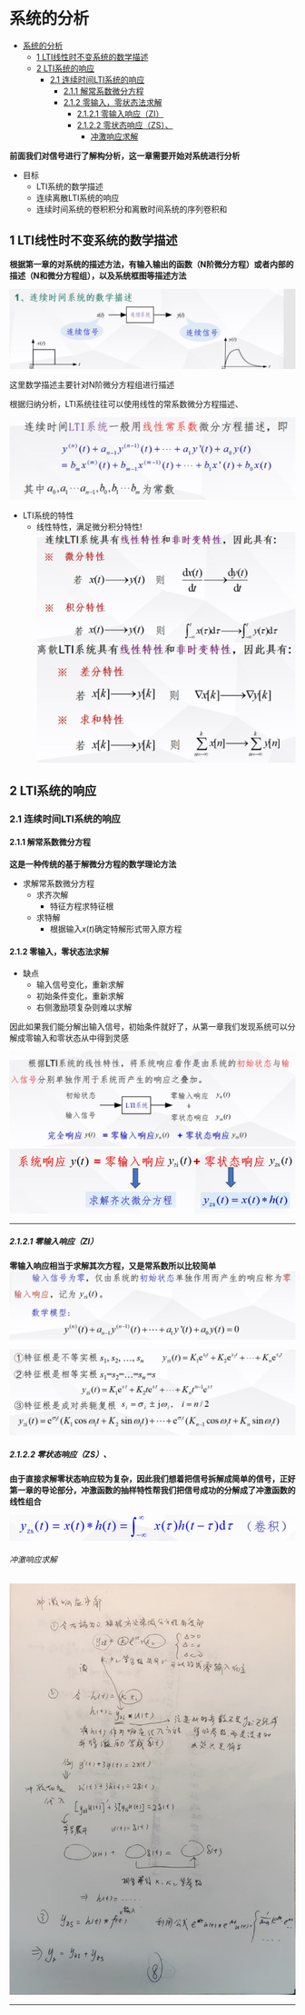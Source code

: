 # 系统的分析

- [系统的分析](#系统的分析)
  - [1 LTI线性时不变系统的数学描述](#1-lti线性时不变系统的数学描述)
  - [2 LTI系统的响应](#2-lti系统的响应)
    - [2.1 连续时间LTI系统的响应](#21-连续时间lti系统的响应)
      - [2.1.1 解常系数微分方程](#211-解常系数微分方程)
      - [2.1.2 零输入，零状态法求解](#212-零输入零状态法求解)
        - [2.1.2.1 零输入响应（ZI）](#2121-零输入响应zi)
        - [2.1.2.2 零状态响应（ZS）、](#2122-零状态响应zs)
          - [冲激响应求解](#冲激响应求解)

**前面我们对信号进行了解构分析，这一章需要开始对系统进行分析**

- 目标
  - LTI系统的数学描述
  - 连续离散LTI系统的响应
  - 连续时间系统的卷积积分和离散时间系统的序列卷积和


## 1 LTI线性时不变系统的数学描述


**根据第一章的对系统的描述方法，有输入输出的函数（N阶微分方程）或者内部的描述（N和微分方程组），以及系统框图等描述方法**

![alt text](image.png)

这里数学描述主要针对N阶微分方程组进行描述

根据归纳分析，LTI系统往往可以使用线性的常系数微分方程描述、

![alt text](image-1.png)

- LTI系统的特性
  - 线性特性，满足微分积分特性!
    ![alt text](image-2.png)
    ![alt text](image-3.png)


## 2 LTI系统的响应

### 2.1 连续时间LTI系统的响应

#### 2.1.1 解常系数微分方程

**这是一种传统的基于解微分方程的数学理论方法**




- 求解常系数微分方程
  - 求齐次解
    - 特征方程求特征根
  - 求特解
    - 根据输入$x(t)$确定特解形式带入原方程



#### 2.1.2 零输入，零状态法求解

- 缺点
  - 输入信号变化，重新求解
  - 初始条件变化，重新求解
  - 右侧激励项复杂则难以求解

因此如果我们能分解出输入信号，初始条件就好了，从第一章我们发现系统可以分解成零输入和零状态从中得到灵感

![alt text](image-4.png)
![alt text](image-5.png)

----

##### 2.1.2.1 零输入响应（ZI）

**零输入响应相当于求解其次方程，又是常系数所以比较简单**
![alt text](image-6.png)

![alt text](image-7.png)


##### 2.1.2.2 零状态响应（ZS）、

**由于直接求解零状态响应较为复杂，因此我们想着把信号拆解成简单的信号，正好第一章的导论部分，冲激函数的抽样特性帮我们把信号成功的分解成了冲激函数的线性组合**

![alt text](image-8.png)



###### 冲激响应求解

![alt text](23414e1213932e6bd2dafd1f2cb2732.jpg)

----